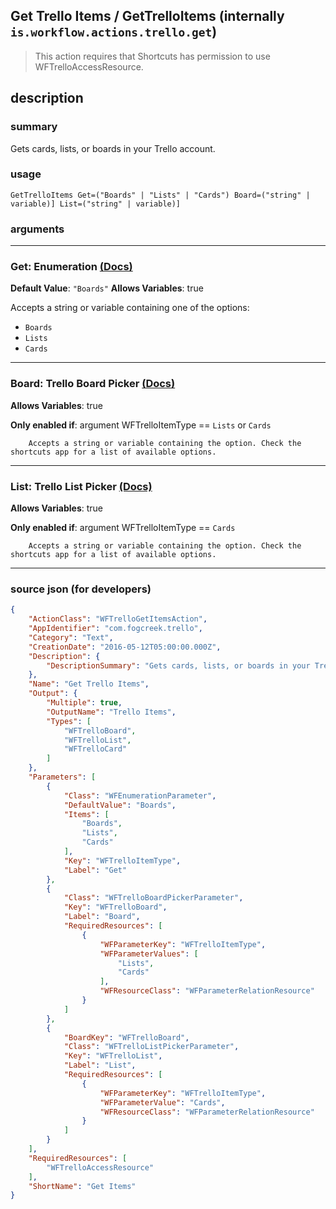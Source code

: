 
## Get Trello Items / GetTrelloItems (internally `is.workflow.actions.trello.get`)

> This action requires that Shortcuts has permission to use WFTrelloAccessResource.


## description

### summary

Gets cards, lists, or boards in your Trello account.


### usage
```
GetTrelloItems Get=("Boards" | "Lists" | "Cards") Board=("string" | variable)] List=("string" | variable)]
```

### arguments

---

### Get: Enumeration [(Docs)](https://pfgithub.github.io/shortcutslang/gettingstarted#enum-select-field)
**Default Value**: `"Boards"`
**Allows Variables**: true



Accepts a string 
or variable
containing one of the options:

- `Boards`
- `Lists`
- `Cards`

---

### Board: Trello Board Picker [(Docs)](https://pfgithub.github.io/shortcutslang/gettingstarted#other-fields)
**Allows Variables**: true

**Only enabled if**: argument WFTrelloItemType == `Lists` or `Cards`

		Accepts a string or variable containing the option. Check the shortcuts app for a list of available options. 

---

### List: Trello List Picker [(Docs)](https://pfgithub.github.io/shortcutslang/gettingstarted#other-fields)
**Allows Variables**: true

**Only enabled if**: argument WFTrelloItemType == `Cards`

		Accepts a string or variable containing the option. Check the shortcuts app for a list of available options. 

---

### source json (for developers)

```json
{
	"ActionClass": "WFTrelloGetItemsAction",
	"AppIdentifier": "com.fogcreek.trello",
	"Category": "Text",
	"CreationDate": "2016-05-12T05:00:00.000Z",
	"Description": {
		"DescriptionSummary": "Gets cards, lists, or boards in your Trello account."
	},
	"Name": "Get Trello Items",
	"Output": {
		"Multiple": true,
		"OutputName": "Trello Items",
		"Types": [
			"WFTrelloBoard",
			"WFTrelloList",
			"WFTrelloCard"
		]
	},
	"Parameters": [
		{
			"Class": "WFEnumerationParameter",
			"DefaultValue": "Boards",
			"Items": [
				"Boards",
				"Lists",
				"Cards"
			],
			"Key": "WFTrelloItemType",
			"Label": "Get"
		},
		{
			"Class": "WFTrelloBoardPickerParameter",
			"Key": "WFTrelloBoard",
			"Label": "Board",
			"RequiredResources": [
				{
					"WFParameterKey": "WFTrelloItemType",
					"WFParameterValues": [
						"Lists",
						"Cards"
					],
					"WFResourceClass": "WFParameterRelationResource"
				}
			]
		},
		{
			"BoardKey": "WFTrelloBoard",
			"Class": "WFTrelloListPickerParameter",
			"Key": "WFTrelloList",
			"Label": "List",
			"RequiredResources": [
				{
					"WFParameterKey": "WFTrelloItemType",
					"WFParameterValue": "Cards",
					"WFResourceClass": "WFParameterRelationResource"
				}
			]
		}
	],
	"RequiredResources": [
		"WFTrelloAccessResource"
	],
	"ShortName": "Get Items"
}
```
